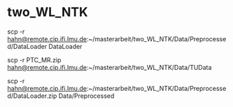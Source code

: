 # two_WL_NTK

scp -r hahn@remote.cip.ifi.lmu.de:~/masterarbeit/two_WL_NTK/Data/Preprocessed/DataLoader DataLoader

scp -r PTC_MR.zip hahn@remote.cip.ifi.lmu.de:~/masterarbeit/two_WL_NTK/Data/TUData

scp -r hahn@remote.cip.ifi.lmu.de:~/masterarbeit/two_WL_NTK/Data/Preprocessed/DataLoader.zip Data/Preprocessed
